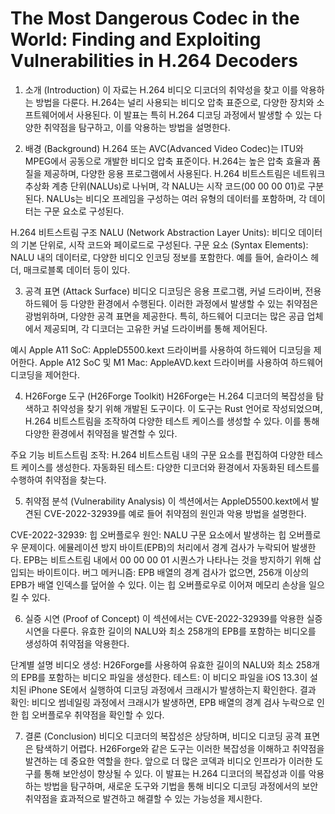 # The Most Dangerous Codec in the World: Finding and Exploiting Vulnerabilities in H.264 Decoders

1. 소개 (Introduction)
이 자료는 H.264 비디오 디코더의 취약성을 찾고 이를 악용하는 방법을 다룬다. H.264는 널리 사용되는 비디오 압축 표준으로, 다양한 장치와 소프트웨어에서 사용된다. 이 발표는 특히 H.264 디코딩 과정에서 발생할 수 있는 다양한 취약점을 탐구하고, 이를 악용하는 방법을 설명한다.

2. 배경 (Background)
H.264 또는 AVC(Advanced Video Codec)는 ITU와 MPEG에서 공동으로 개발한 비디오 압축 표준이다. H.264는 높은 압축 효율과 품질을 제공하며, 다양한 응용 프로그램에서 사용된다. H.264 비트스트림은 네트워크 추상화 계층 단위(NALUs)로 나뉘며, 각 NALU는 시작 코드(00 00 00 01)로 구분된다. NALUs는 비디오 프레임을 구성하는 여러 유형의 데이터를 포함하며, 각 데이터는 구문 요소로 구성된다.

H.264 비트스트림 구조
NALU (Network Abstraction Layer Units): 비디오 데이터의 기본 단위로, 시작 코드와 페이로드로 구성된다.
구문 요소 (Syntax Elements): NALU 내의 데이터로, 다양한 비디오 인코딩 정보를 포함한다. 예를 들어, 슬라이스 헤더, 매크로블록 데이터 등이 있다.

3. 공격 표면 (Attack Surface)
비디오 디코딩은 응용 프로그램, 커널 드라이버, 전용 하드웨어 등 다양한 환경에서 수행된다. 이러한 과정에서 발생할 수 있는 취약점은 광범위하며, 다양한 공격 표면을 제공한다. 특히, 하드웨어 디코더는 많은 공급 업체에서 제공되며, 각 디코더는 고유한 커널 드라이버를 통해 제어된다.

예시
Apple A11 SoC: AppleD5500.kext 드라이버를 사용하여 하드웨어 디코딩을 제어한다.
Apple A12 SoC 및 M1 Mac: AppleAVD.kext 드라이버를 사용하여 하드웨어 디코딩을 제어한다.

4. H26Forge 도구 (H26Forge Toolkit)
H26Forge는 H.264 디코더의 복잡성을 탐색하고 취약성을 찾기 위해 개발된 도구이다. 이 도구는 Rust 언어로 작성되었으며, H.264 비트스트림을 조작하여 다양한 테스트 케이스를 생성할 수 있다. 이를 통해 다양한 환경에서 취약점을 발견할 수 있다.

주요 기능
비트스트림 조작: H.264 비트스트림 내의 구문 요소를 편집하여 다양한 테스트 케이스를 생성한다.
자동화된 테스트: 다양한 디코더와 환경에서 자동화된 테스트를 수행하여 취약점을 찾는다.

5. 취약점 분석 (Vulnerability Analysis)
이 섹션에서는 AppleD5500.kext에서 발견된 CVE-2022-32939를 예로 들어 취약점의 원인과 악용 방법을 설명한다.

CVE-2022-32939: 힙 오버플로우
원인: NALU 구문 요소에서 발생하는 힙 오버플로우 문제이다. 에뮬레이션 방지 바이트(EPB)의 처리에서 경계 검사가 누락되어 발생한다. EPB는 비트스트림 내에서 00 00 00 01 시퀀스가 나타나는 것을 방지하기 위해 삽입되는 바이트이다.
버그 메커니즘:
EPB 배열의 경계 검사가 없으면, 256개 이상의 EPB가 배열 인덱스를 덮어쓸 수 있다.
이는 힙 오버플로우로 이어져 메모리 손상을 일으킬 수 있다.

6. 실증 시연 (Proof of Concept)
이 섹션에서는 CVE-2022-32939를 악용한 실증 시연을 다룬다. 유효한 길이의 NALU와 최소 258개의 EPB를 포함하는 비디오를 생성하여 취약점을 악용한다.

단계별 설명
비디오 생성: H26Forge를 사용하여 유효한 길이의 NALU와 최소 258개의 EPB를 포함하는 비디오 파일을 생성한다.
테스트: 이 비디오 파일을 iOS 13.3이 설치된 iPhone SE에서 실행하여 디코딩 과정에서 크래시가 발생하는지 확인한다.
결과 확인: 비디오 썸네일링 과정에서 크래시가 발생하면, EPB 배열의 경계 검사 누락으로 인한 힙 오버플로우 취약점을 확인할 수 있다.

7. 결론 (Conclusion)
비디오 디코더의 복잡성은 상당하며, 비디오 디코딩 공격 표면은 탐색하기 어렵다. H26Forge와 같은 도구는 이러한 복잡성을 이해하고 취약점을 발견하는 데 중요한 역할을 한다. 앞으로 더 많은 코덱과 비디오 인프라가 이러한 도구를 통해 보안성이 향상될 수 있다. 이 발표는 H.264 디코더의 복잡성과 이를 악용하는 방법을 탐구하며, 새로운 도구와 기법을 통해 비디오 디코딩 과정에서의 보안 취약점을 효과적으로 발견하고 해결할 수 있는 가능성을 제시한다.
